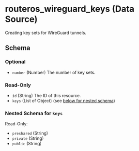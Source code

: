 # routeros_wireguard_keys (Data Source)
Creating key sets for WireGuard tunnels.



<!-- schema generated by tfplugindocs -->
## Schema

### Optional

- `number` (Number) The number of key sets.

### Read-Only

- `id` (String) The ID of this resource.
- `keys` (List of Object) (see [below for nested schema](#nestedatt--keys))

<a id="nestedatt--keys"></a>
### Nested Schema for `keys`

Read-Only:

- `preshared` (String)
- `private` (String)
- `public` (String)


